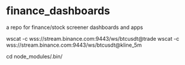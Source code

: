 # finance_dashboards
 a repo for finance/stock screener dashboards and apps

wscat -c wss://stream.binance.com:9443/ws/btcusdt@trade
wscat -c wss://stream.binance.com:9443/ws/btcusdt@kline_5m

cd node_modules/.bin/
